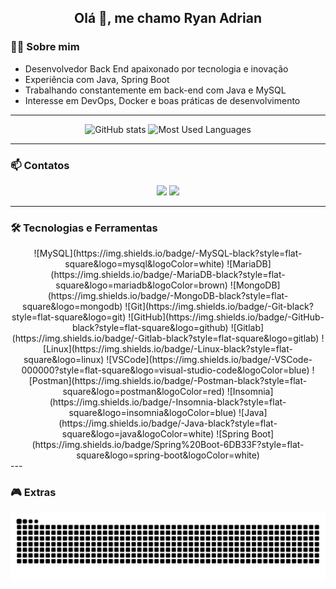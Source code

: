 <h2 align="center">Olá 👋, me chamo Ryan Adrian</h2>

### 👨‍💻 Sobre mim
- Desenvolvedor Back End apaixonado por tecnologia e inovação
- Experiência com Java, Spring Boot
- Trabalhando constantemente em back-end com Java e MySQL
- Interesse em DevOps, Docker e boas práticas de desenvolvimento

---

<div align="center">
  <img src="https://github-readme-stats.vercel.app/api?username=1Kibe&show_icons=true&include_all_commits=true&count_private=true&theme=dracula" height="150" alt="GitHub stats" />
  <img src="https://github-readme-stats.vercel.app/api/top-langs?username=1Kibe&layout=compact&langs_count=6&theme=dracula" height="150" alt="Most Used Languages" />
</div>

---

### 📫 Contatos
<div align="center">
  <a href="https://instagram.com/ryan_apenas" target="_blank"><img src="https://img.shields.io/static/v1?message=Instagram&logo=instagram&label=&color=E4405F&logoColor=white&style=for-the-badge"></a>
  <a href="https://linkedin.com/in/seu-perfil" target="_blank"><img src="https://img.shields.io/static/v1?message=LinkedIn&logo=linkedin&label=&color=0077B5&logoColor=white&style=for-the-badge"></a>
</div>

---
### 🛠 Tecnologias e Ferramentas
<div align="center">
![MySQL](https://img.shields.io/badge/-MySQL-black?style=flat-square&logo=mysql&logoColor=white)
![MariaDB](https://img.shields.io/badge/-MariaDB-black?style=flat-square&logo=mariadb&logoColor=brown)
![MongoDB](https://img.shields.io/badge/-MongoDB-black?style=flat-square&logo=mongodb)
![Git](https://img.shields.io/badge/-Git-black?style=flat-square&logo=git)
![GitHub](https://img.shields.io/badge/-GitHub-black?style=flat-square&logo=github)
![Gitlab](https://img.shields.io/badge/-Gitlab-black?style=flat-square&logo=gitlab)
![Linux](https://img.shields.io/badge/-Linux-black?style=flat-square&logo=linux)
![VSCode](https://img.shields.io/badge/-VSCode-000000?style=flat-square&logo=visual-studio-code&logoColor=blue)
![Postman](https://img.shields.io/badge/-Postman-black?style=flat-square&logo=postman&logoColor=red)
![Insomnia](https://img.shields.io/badge/-Insomnia-black?style=flat-square&logo=insomnia&logoColor=blue)
![Java](https://img.shields.io/badge/-Java-black?style=flat-square&logo=java&logoColor=white)
![Spring Boot](https://img.shields.io/badge/Spring%20Boot-6DB33F?style=flat-square&logo=spring-boot&logoColor=white)
</div>
---

### 🎮 Extras
<div align="center">
  <img src="https://raw.githubusercontent.com/1Kibe/1Kibe/output/snake.svg" alt="Snake animation" />
</div>

